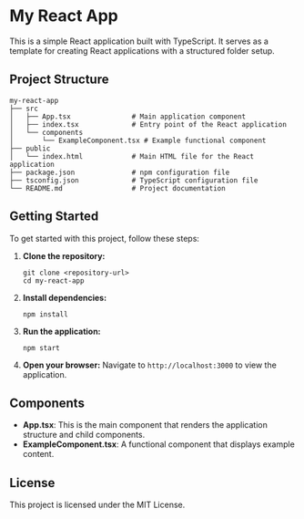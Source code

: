 # My React App

This is a simple React application built with TypeScript. It serves as a template for creating React applications with a structured folder setup.

## Project Structure

```
my-react-app
├── src
│   ├── App.tsx               # Main application component
│   ├── index.tsx             # Entry point of the React application
│   └── components
│       └── ExampleComponent.tsx # Example functional component
├── public
│   └── index.html            # Main HTML file for the React application
├── package.json              # npm configuration file
├── tsconfig.json             # TypeScript configuration file
└── README.md                 # Project documentation
```

## Getting Started

To get started with this project, follow these steps:

1. **Clone the repository:**
   ```
   git clone <repository-url>
   cd my-react-app
   ```

2. **Install dependencies:**
   ```
   npm install
   ```

3. **Run the application:**
   ```
   npm start
   ```

4. **Open your browser:**
   Navigate to `http://localhost:3000` to view the application.

## Components

- **App.tsx**: This is the main component that renders the application structure and child components.
- **ExampleComponent.tsx**: A functional component that displays example content.

## License

This project is licensed under the MIT License.